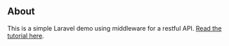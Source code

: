 ## About

This is a simple Laravel demo using middleware for a restful API. [Read the tutorial here](http://thewebsiterobot.com/lavarel-middleware).
